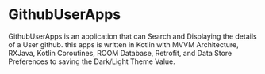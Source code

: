 # GithubUserApps
GithubUserApps is an application that can Search and Displaying the details of a User github. this apps is written in Kotlin with MVVM Architecture, RXJava, Kotlin Coroutines, ROOM Database, Retrofit, and Data Store Preferences to saving the Dark/Light Theme Value.
